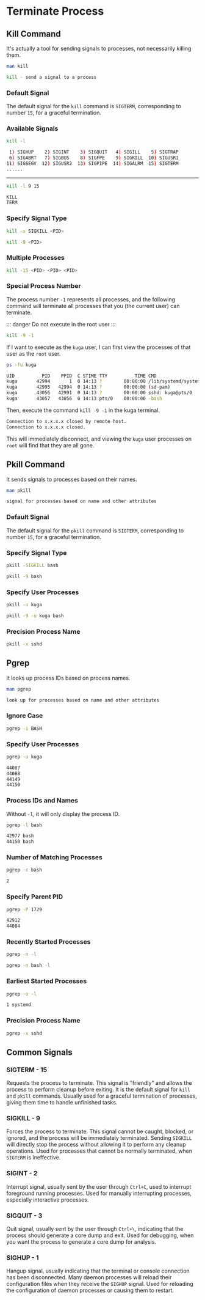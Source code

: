 # Terminate Process

## Kill Command

It's actually a tool for sending signals to processes, not necessarily killing them.

```bash
man kill
```

```bash
kill - send a signal to a process
```

### Default Signal

The default signal for the `kill` command is `SIGTERM`, corresponding to number `15`, for a graceful termination.

### Available Signals

```bash
kill -l
```

```bash
 1) SIGHUP    2) SIGINT    3) SIGQUIT   4) SIGILL    5) SIGTRAP
 6) SIGABRT   7) SIGBUS    8) SIGFPE    9) SIGKILL  10) SIGUSR1
11) SIGSEGV  12) SIGUSR2  13) SIGPIPE  14) SIGALRM  15) SIGTERM
......
```

***

```bash
kill -l 9 15
```

```bash
KILL
TERM
```

### Specify Signal Type

```bash
kill -s SIGKILL <PID>
```

```bash
kill -9 <PID>
```

### Multiple Processes

```bash
kill -15 <PID> <PID> <PID>
```

### Special Process Number

The process number `-1` represents all processes, and the following command will terminate all processes that you (the current user) can terminate.

::: danger
Do not execute in the root user
:::

```bash
kill -9 -1
```

If I want to execute as the `kuga` user, I can first view the processes of that user as the `root` user.

```bash
ps -fu kuga
```

```bash
UID          PID    PPID  C STIME TTY          TIME CMD
kuga       42994       1  0 14:13 ?        00:00:00 /lib/systemd/systemd --user
kuga       42995   42994  0 14:13 ?        00:00:00 (sd-pam)
kuga       43056   42991  0 14:13 ?        00:00:00 sshd: kuga@pts/0
kuga       43057   43056  0 14:13 pts/0    00:00:00 -bash
```

Then, execute the command `kill -9 -1` in the kuga terminal.

```bash
Connection to x.x.x.x closed by remote host.
Connection to x.x.x.x closed.
```

This will immediately disconnect, and viewing the `kuga` user processes on `root` will find that they are all gone.

## Pkill Command

It sends signals to processes based on their names.

```bash
man pkill
```

```bash
signal for processes based on name and other attributes
```

### Default Signal

The default signal for the `pkill` command is `SIGTERM`, corresponding to number `15`, for a graceful termination.

### Specify Signal Type

```bash
pkill -SIGKILL bash
```

```bash
pkill -9 bash
```

### Specify User Processes

```bash
pkill -u kuga
```

```bash
pkill -9 -u kuga bash
```

### Precision Process Name

```bash
pkill -x sshd
```

## Pgrep

It looks up process IDs based on process names.

```bash
man pgrep
```

```bash
look up for processes based on name and other attributes 
```

### Ignore Case

```bash
pgrep -i BASH
```

### Specify User Processes

```bash
pgrep -u kuga
```

```bash
44087
44088
44149
44150
```

### Process IDs and Names

Without `-l`, it will only display the process ID.

```bash
pgrep -l bash
```

```bash
42977 bash
44150 bash
```

### Number of Matching Processes

```bash
pgrep -c bash
```

```bash
2
```

### Specify Parent PID

```bash
pgrep -P 1729
```

```bash
42912
44084
```

### Recently Started Processes

```bash
pgrep -n -l
```

```bash
pgrep -n bash -l
```

### Earliest Started Processes

```bash
pgrep -o -l
```

```bash
1 systemd
```

### Precision Process Name

```bash
pgrep -x sshd
```

## Common Signals

### SIGTERM - 15

Requests the process to terminate. This signal is "friendly" and allows the process to perform cleanup before exiting.
It is the default signal for `kill` and `pkill` commands.
Usually used for a graceful termination of processes, giving them time to handle unfinished tasks.

### SIGKILL - 9

Forces the process to terminate. This signal cannot be caught, blocked, or ignored, and the process will be immediately terminated.
Sending `SIGKILL` will directly stop the process without allowing it to perform any cleanup operations.
Used for processes that cannot be normally terminated, when `SIGTERM` is ineffective.

### SIGINT - 2

Interrupt signal, usually sent by the user through `Ctrl+C`, used to interrupt foreground running processes.
Used for manually interrupting processes, especially interactive processes.

### SIGQUIT - 3

Quit signal, usually sent by the user through `Ctrl+\`, indicating that the process should generate a core dump and exit.
Used for debugging, when you want the process to generate a core dump for analysis.

### SIGHUP - 1

Hangup signal, usually indicating that the terminal or console connection has been disconnected.
Many daemon processes will reload their configuration files when they receive the `SIGHUP` signal.
Used for reloading the configuration of daemon processes or causing them to restart.
